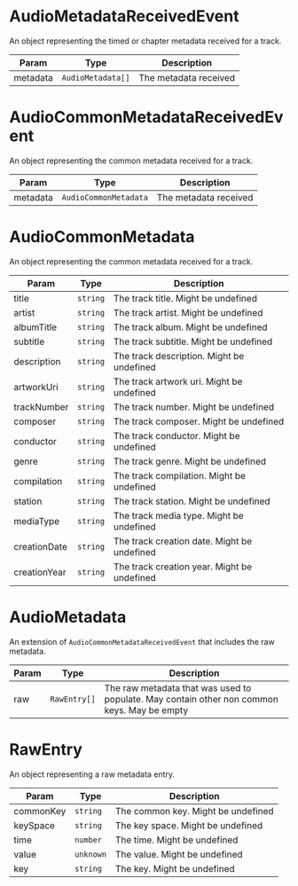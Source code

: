 # AudioMetadataReceivedEvent

An object representing the timed or chapter metadata received for a track.

| Param    | Type              | Description           |
| -------- | ----------------- | --------------------- |
| metadata | `AudioMetadata[]` | The metadata received |

# AudioCommonMetadataReceivedEvent

An object representing the common metadata received for a track.

| Param    | Type                  | Description           |
| -------- | --------------------- | --------------------- |
| metadata | `AudioCommonMetadata` | The metadata received |

# AudioCommonMetadata

An object representing the common metadata received for a track.

| Param        | Type     | Description                                 |
| ------------ | -------- | ------------------------------------------- |
| title        | `string` | The track title. Might be undefined         |
| artist       | `string` | The track artist. Might be undefined        |
| albumTitle   | `string` | The track album. Might be undefined         |
| subtitle     | `string` | The track subtitle. Might be undefined      |
| description  | `string` | The track description. Might be undefined   |
| artworkUri   | `string` | The track artwork uri. Might be undefined   |
| trackNumber  | `string` | The track number. Might be undefined        |
| composer     | `string` | The track composer. Might be undefined      |
| conductor    | `string` | The track conductor. Might be undefined     |
| genre        | `string` | The track genre. Might be undefined         |
| compilation  | `string` | The track compilation. Might be undefined   |
| station      | `string` | The track station. Might be undefined       |
| mediaType    | `string` | The track media type. Might be undefined    |
| creationDate | `string` | The track creation date. Might be undefined |
| creationYear | `string` | The track creation year. Might be undefined |

# AudioMetadata

An extension of `AudioCommonMetadataReceivedEvent` that includes the raw metadata.

| Param | Type         | Description                                                                                 |
| ----- | ------------ | ------------------------------------------------------------------------------------------- |
| raw   | `RawEntry[]` | The raw metadata that was used to populate. May contain other non common keys. May be empty |

# RawEntry

An object representing a raw metadata entry.

| Param     | Type      | Description                        |
| --------- | --------- | ---------------------------------- |
| commonKey | `string`  | The common key. Might be undefined |
| keySpace  | `string`  | The key space. Might be undefined  |
| time      | `number`  | The time. Might be undefined       |
| value     | `unknown` | The value. Might be undefined      |
| key       | `string`  | The key. Might be undefined        |

